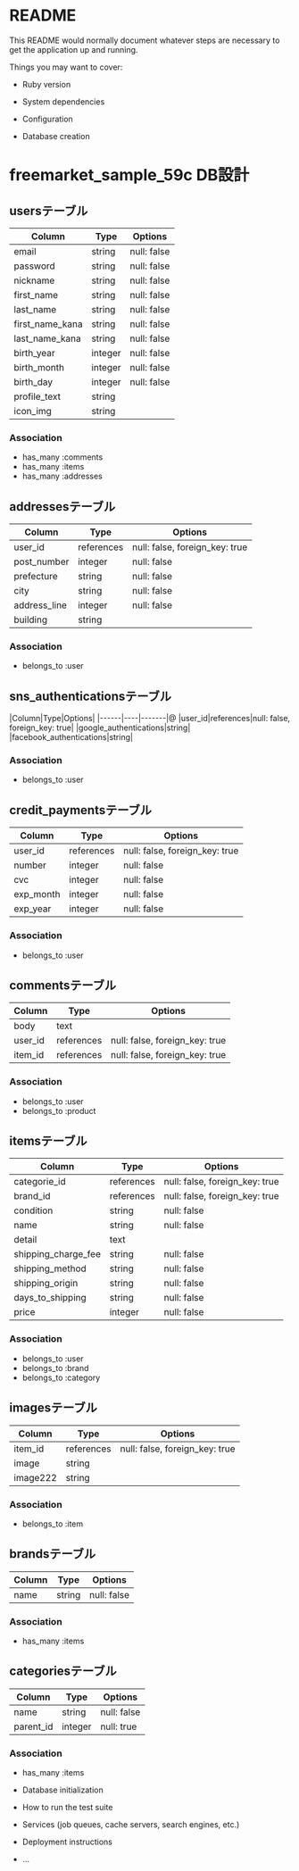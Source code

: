 # README

This README would normally document whatever steps are necessary to get the
application up and running.

Things you may want to cover:

* Ruby version

* System dependencies

* Configuration

* Database creation
# freemarket_sample_59c DB設計
## usersテーブル
|Column|Type|Options|
|------|----|-------|
|email|string|null: false|
|password|string|null: false|
|nickname|string|null: false|
|first_name|string|null: false|
|last_name|string|null: false|
|first_name_kana|string|null: false|
|last_name_kana|string|null: false|
|birth_year|integer|null: false|
|birth_month|integer|null: false|
|birth_day|integer|null: false|
|profile_text|string|
|icon_img|string|
### Association
- has_many :comments
- has_many :items
- has_many :addresses

## addressesテーブル
|Column|Type|Options|
|------|----|-------|
|user_id|references|null: false, foreign_key: true|
|post_number|integer|null: false|
|prefecture|string|null: false|
|city|string|null: false|
|address_line|integer|null: false|
|building|string|
### Association
- belongs_to :user

## sns_authenticationsテーブル
|Column|Type|Options|
|------|----|-------|@
|user_id|references|null: false, foreign_key: true|
|google_authentications|string|
|facebook_authentications|string|
### Association
- belongs_to :user

## credit_paymentsテーブル
|Column|Type|Options|
|------|----|-------|
|user_id|references|null: false, foreign_key: true|
|number|integer|null: false|
|cvc|integer|null: false|
|exp_month|integer|null: false|
|exp_year|integer|null: false|
### Association
- belongs_to :user


## commentsテーブル
|Column|Type|Options|
|------|----|-------|
|body|text|
|user_id|references|null: false, foreign_key: true|
|item_id|references|null: false, foreign_key: true|
### Association
- belongs_to :user
- belongs_to :product

## itemsテーブル
|Column|Type|Options|
|------|----|-------|
|categorie_id|references|null: false, foreign_key: true|
|brand_id|references|null: false, foreign_key: true|
|condition|string|null: false|
|name|string|null: false|
|detail|text|
|shipping_charge_fee|string|null: false|
|shipping_method|string|null: false|
|shipping_origin|string|null: false|
|days_to_shipping|string|null: false|
|price|integer|null: false|
### Association
- belongs_to :user
- belongs_to :brand
- belongs_to :category

## imagesテーブル
|Column|Type|Options|
|------|----|-------|
|item_id|references|null: false, foreign_key: true|
|image|string|
|image222|string|
### Association
- belongs_to :item

## brandsテーブル
|Column|Type|Options|
|------|----|-------|
|name|string|null: false|
### Association
- has_many :items


## categoriesテーブル
|Column|Type|Options|
|------|----|-------|
|name|string|null: false|
|parent_id|integer|null: true|
### Association
- has_many :items



* Database initialization

* How to run the test suite

* Services (job queues, cache servers, search engines, etc.)

* Deployment instructions

* ...

